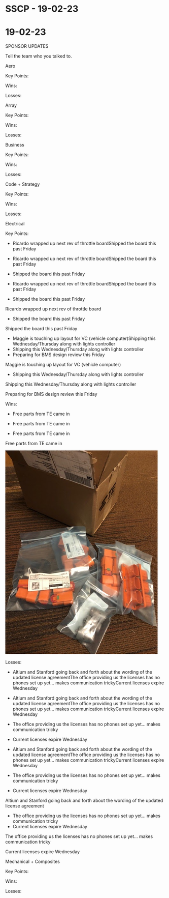 # SSCP - 19-02-23

# 19-02-23

SPONSOR UPDATES

Tell the team who you talked to.

Aero

Key Points:

Wins:

Losses:

Array

Key Points:

Wins:

Losses:

Business

Key Points:

Wins:

Losses:

Code + Strategy

Key Points:

Wins:

Losses:

Electrical

Key Points:

* Ricardo wrapped up next rev of throttle boardShipped the board this past Friday
* Ricardo wrapped up next rev of throttle boardShipped the board this past Friday
* Shipped the board this past Friday

* Ricardo wrapped up next rev of throttle boardShipped the board this past Friday
* Shipped the board this past Friday

Ricardo wrapped up next rev of throttle board

* Shipped the board this past Friday

Shipped the board this past Friday

* Maggie is touching up layout for VC (vehicle computer)Shipping this Wednesday/Thursday along with lights controller
* Shipping this Wednesday/Thursday along with lights controller
* Preparing for BMS design review this Friday

Maggie is touching up layout for VC (vehicle computer)

* Shipping this Wednesday/Thursday along with lights controller

Shipping this Wednesday/Thursday along with lights controller

Preparing for BMS design review this Friday

Wins:

* Free parts from TE came in
* Free parts from TE came in

* Free parts from TE came in

Free parts from TE came in

![](../../../../assets/image_20f0d5c32a.jpg)

Losses:

* Altium and Stanford going back and forth about the wording of the updated license agreementThe office providing us the licenses has no phones set up yet... makes communication trickyCurrent licenses expire Wednesday
* Altium and Stanford going back and forth about the wording of the updated license agreementThe office providing us the licenses has no phones set up yet... makes communication trickyCurrent licenses expire Wednesday
* The office providing us the licenses has no phones set up yet... makes communication tricky
* Current licenses expire Wednesday

* Altium and Stanford going back and forth about the wording of the updated license agreementThe office providing us the licenses has no phones set up yet... makes communication trickyCurrent licenses expire Wednesday
* The office providing us the licenses has no phones set up yet... makes communication tricky
* Current licenses expire Wednesday

Altium and Stanford going back and forth about the wording of the updated license agreement

* The office providing us the licenses has no phones set up yet... makes communication tricky
* Current licenses expire Wednesday

The office providing us the licenses has no phones set up yet... makes communication tricky

Current licenses expire Wednesday

Mechanical + Composites

Key Points:

Wins:

Losses:

